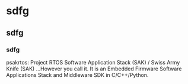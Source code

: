 # sdfg
## sdfg
### sdfg

psakrtos: Project RTOS Software Application Stack (SAK) / Swiss Army Knife (SAK) ...However you call it. It is an Embedded Firmware Software Applications Stack and Middleware SDK in C/C++/Python.
